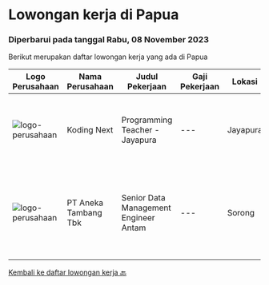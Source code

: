 
  # Lowongan kerja di Papua

  ### Diperbarui pada tanggal Rabu, 08 November 2023

  Berikut merupakan daftar lowongan kerja yang ada di Papua

  |Logo Perusahaan | Nama Perusahaan | Judul Pekerjaan | Gaji Pekerjaan | Lokasi | Deskripsi | Tanggal diunggah | Pranala |
  | -------------- | --------------- | --------------- | --------- | --------- | -------------- | ------- | ----------- |
  |![logo-perusahaan](https://image-service-cdn.seek.com.au/5f02a9d34ae0c6dc1bbf4113aa673e898f6eaabb/ee4dce1061f3f616224767ad58cb2fc751b8d2dc)|Koding Next|Programming Teacher - Jayapura|---|Jayapura|Requirements Bachelor Degree in Computer Science/Computer Engineering/Information Technology related field At least have 1 year teaching experience...|Kamis, 26 Oktober 2023|https://www.jobstreet.co.id/id/job/programming-teacher-jayapura-1037277487?token=0~0c05f48a-109c-48d3-bc12-c579ce0628d2&sectionRank=1&jobId=jobstreet-id-job-1037277487|
|![logo-perusahaan](https://image-service-cdn.seek.com.au/926f6c6af85097e335a54aa03d4b0f50ee3b535e/ee4dce1061f3f616224767ad58cb2fc751b8d2dc)|PT Aneka Tambang Tbk|Senior Data Management Engineer  Antam|---|Sorong|About this positionPosisi Yang Dibutuhkan: Senior Data Management EngineerTugas dan tanggung jawab big data engineer Mendesain dan melakukan...|Selasa, 17 Oktober 2023|https://www.jobstreet.co.id/id/job/senior-data-management-engineer-antam-1037213002?token=0~0c05f48a-109c-48d3-bc12-c579ce0628d2&sectionRank=2&jobId=jobstreet-id-job-1037213002|


  [Kembali ke daftar lowongan kerja 🔙](../README.md#daftar-lowongan-kerja)
  